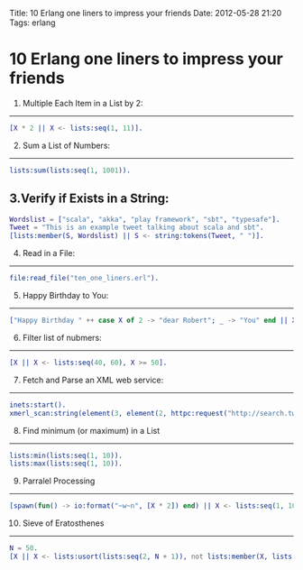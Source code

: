Title: 10 Erlang one liners to impress your friends
Date: 2012-05-28 21:20
Tags: erlang

10 Erlang one liners to impress your friends
=========

1. Multiple Each Item in a List by 2:
-------------------------------------------------------------------------------

```erlang
[X * 2 || X <- lists:seq(1, 11)].
```

2. Sum a List of Numbers:
-------------------------------------------------------------------------------

```erlang
lists:sum(lists:seq(1, 1001)).
```

3.Verify if Exists in a String:
-------------------------------------------------------------------------------

```erlang
Wordslist = ["scala", "akka", "play framework", "sbt", "typesafe"].
Tweet = "This is an example tweet talking about scala and sbt".
[lists:member(S, Wordslist) || S <- string:tokens(Tweet, " ")].
```

4. Read in a File:
-------------------------------------------------------------------------------

```erlang
file:read_file("ten_one_liners.erl").
```

5. Happy Birthday to You:
-------------------------------------------------------------------------------

```erlang
["Happy Birthday " ++ case X of 2 -> "dear Robert"; _ -> "You" end || X <- lists:seq(1, 4)].
```

6. Filter list of nubmers:
-------------------------------------------------------------------------------

```erlang
[X || X <- lists:seq(40, 60), X >= 50].
```

7. Fetch and Parse an XML web service:
-------------------------------------------------------------------------------

```erlang
inets:start().
xmerl_scan:string(element(3, element(2, httpc:request("http://search.twitter.com/search.atom?&q=erlang")))).
```

8. Find minimum (or maximum) in a List
-------------------------------------------------------------------------------

```erlang
lists:min(lists:seq(1, 10)).
lists:max(lists:seq(1, 10)).
```

9. Parralel Processing
-------------------------------------------------------------------------------

```erlang
[spawn(fun() -> io:format("~w~n", [X * 2]) end) || X <- lists:seq(1, 10)].
```

10. Sieve of Eratosthenes
-------------------------------------------------------------------------------

```erlang
N = 50.
[X || X <- lists:usort(lists:seq(2, N + 1)), not lists:member(X, lists:usort([(P * F) || P <- lists:seq(2, round(math:pow(N, 0.5)) + 2), F <- lists:seq(2, round(N / P))]))].
```
